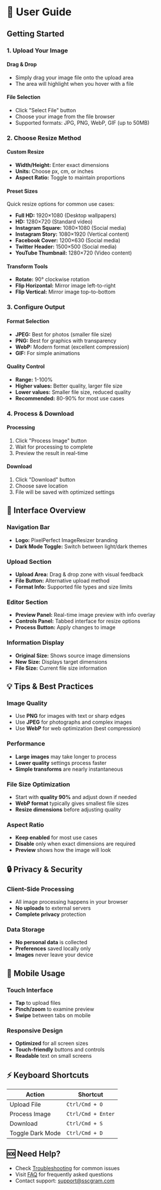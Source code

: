 # 👤 User Guide

## Getting Started

### 1. Upload Your Image

#### Drag & Drop
- Simply drag your image file onto the upload area
- The area will highlight when you hover with a file

#### File Selection
- Click "Select File" button
- Choose your image from the file browser
- Supported formats: JPG, PNG, WebP, GIF (up to 50MB)

### 2. Choose Resize Method

#### Custom Resize
- **Width/Height:** Enter exact dimensions
- **Units:** Choose px, cm, or inches
- **Aspect Ratio:** Toggle to maintain proportions

#### Preset Sizes
Quick resize options for common use cases:
- **Full HD:** 1920×1080 (Desktop wallpapers)
- **HD:** 1280×720 (Standard video)
- **Instagram Square:** 1080×1080 (Social media)
- **Instagram Story:** 1080×1920 (Vertical content)
- **Facebook Cover:** 1200×630 (Social media)
- **Twitter Header:** 1500×500 (Social media)
- **YouTube Thumbnail:** 1280×720 (Video content)

#### Transform Tools
- **Rotate:** 90° clockwise rotation
- **Flip Horizontal:** Mirror image left-to-right
- **Flip Vertical:** Mirror image top-to-bottom

### 3. Configure Output

#### Format Selection
- **JPEG:** Best for photos (smaller file size)
- **PNG:** Best for graphics with transparency
- **WebP:** Modern format (excellent compression)
- **GIF:** For simple animations

#### Quality Control
- **Range:** 1-100%
- **Higher values:** Better quality, larger file size
- **Lower values:** Smaller file size, reduced quality
- **Recommended:** 80-90% for most use cases

### 4. Process & Download

#### Processing
1. Click "Process Image" button
2. Wait for processing to complete
3. Preview the result in real-time

#### Download
1. Click "Download" button
2. Choose save location
3. File will be saved with optimized settings

## 🎨 Interface Overview

### Navigation Bar
- **Logo:** PixelPerfect ImageResizer branding
- **Dark Mode Toggle:** Switch between light/dark themes

### Upload Section
- **Upload Area:** Drag & drop zone with visual feedback
- **File Button:** Alternative upload method
- **Format Info:** Supported file types and size limits

### Editor Section
- **Preview Panel:** Real-time image preview with info overlay
- **Controls Panel:** Tabbed interface for resize options
- **Process Button:** Apply changes to image

### Information Display
- **Original Size:** Shows source image dimensions
- **New Size:** Displays target dimensions
- **File Size:** Current file size information

## 💡 Tips & Best Practices

### Image Quality
- Use **PNG** for images with text or sharp edges
- Use **JPEG** for photographs and complex images
- Use **WebP** for web optimization (best compression)

### Performance
- **Large images** may take longer to process
- **Lower quality** settings process faster
- **Simple transforms** are nearly instantaneous

### File Size Optimization
- Start with **quality 90%** and adjust down if needed
- **WebP format** typically gives smallest file sizes
- **Resize dimensions** before adjusting quality

### Aspect Ratio
- **Keep enabled** for most use cases
- **Disable** only when exact dimensions are required
- **Preview** shows how the image will look

## 🔒 Privacy & Security

### Client-Side Processing
- All image processing happens in your browser
- **No uploads** to external servers
- **Complete privacy** protection

### Data Storage
- **No personal data** is collected
- **Preferences** saved locally only
- **Images** never leave your device

## 📱 Mobile Usage

### Touch Interface
- **Tap** to upload files
- **Pinch/zoom** to examine preview
- **Swipe** between tabs on mobile

### Responsive Design
- **Optimized** for all screen sizes
- **Touch-friendly** buttons and controls
- **Readable** text on small screens

## ⚡ Keyboard Shortcuts

| Action | Shortcut |
|--------|----------|
| Upload File | `Ctrl/Cmd + O` |
| Process Image | `Ctrl/Cmd + Enter` |
| Download | `Ctrl/Cmd + S` |
| Toggle Dark Mode | `Ctrl/Cmd + D` |

## 🆘 Need Help?

- Check [Troubleshooting](troubleshooting.md) for common issues
- Visit [FAQ](faq.md) for frequently asked questions
- Contact support: support@sscgram.com